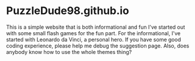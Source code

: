 # PuzzleDude98.github.io
This is a simple website that is both informational and fun
I've started out with some small flash games for the fun part.
For the informational, I've started with Leonardo da Vinci, a personal hero.
If you have some good coding experience, please help me debug the suggestion page.
Also, does anybody know how to use the whole themes thing?
